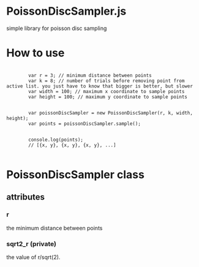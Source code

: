 # PoissonDiscSampler.js
simple library for poisson disc sampling

<h1>How to use</h1>
<pre>
    <code>
        var r = 3; // minimum distance between points
        var k = 8; // number of trials before removing point from active list. you just have to know that bigger is better, but slower
        var width = 100; // maximum x coordinate to sample points
        var height = 100; // maximum y coordinate to sample points
        <br>
        var poissonDiscSampler = new PoissonDiscSampler(r, k, width, height);
        var points = poissonDiscSampler.sample();
        <br>
        console.log(points);
        // [{x, y}, {x, y}, {x, y}, ...]
    </code>
</pre>
<h1>PoissonDiscSampler class</h1>
<h2>attributes</h2>
<h3>r</h3>
the minimum distance between points
<h3>sqrt2_r (private)</h3>
the value of r/sqrt(2).
